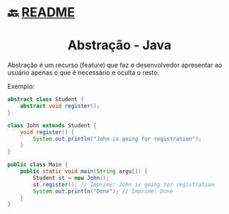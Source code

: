 # :back: [README](../../../README.md#programming-languages)

<h1 align="center">
   Abstração - Java
</h1>

Abstração é um recurso (feature) que faz o desenvolvedor apresentar ao usuário apenas o que é necessário e oculta o resto. 

Exemplo:

```java
abstract class Student {
    abstract void register();
}

class John extends Student {
    void register() {
        System.out.println("John is going for registration");
    }
}

public class Main {
    public static void main(String argu[]) {
        Student st = new John();
        st.register(); // Imprime: John is going for registration
        System.out.println("Done"); // Imprime: Done
    }
}
```


















